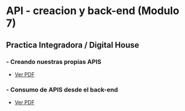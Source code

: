 # API - creacion y back-end (Modulo 7) 
## Practica Integradora / Digital House

### - Creando nuestras propias APIS 
   - <a href="https://github.com/YonPalac1/API_1y2/blob/master/pdf/ej1.pdf">Ver PDF</a>
### - Consumo de APIS desde el back-end
   - <a href="https://github.com/YonPalac1/API_1y2/blob/master/pdf/ej2.pdf">Ver PDF</a> 
